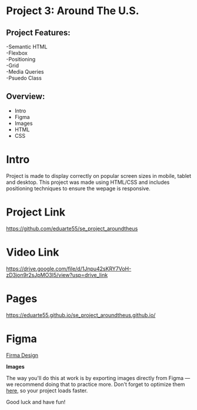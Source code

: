 # Project 3: Around The U.S.

## Project Features:

-Semantic HTML  
-Flexbox  
-Positioning  
-Grid  
-Media Queries  
-Psuedo Class

## Overview:

- Intro
- Figma
- Images
- HTML
- CSS

# Intro

Project is made to display correctly on popular screen sizes in mobile, tablet and desktop. This project was made using HTML/CSS and includes
positioning techniques to ensure the wepage is responsive.

# Project Link

https://github.com/eduarte55/se_project_aroundtheus

# Video Link

https://drive.google.com/file/d/1Jnpu42sKRY7VoH-zD3jon9r2sJpMO3I5/view?usp=drive_link

# Pages

https://eduarte55.github.io/se_project_aroundtheus.github.io/

# Figma

[Firma Design](https://www.figma.com/file/Es8zZP3ARGH9JGcw60i3OD/Sprint-3_-Around-the-US?type=design&node-id=6432-147&mode=design&t=xZJ05DPNgfMffQJD-0)

**Images**

The way you'll do this at work is by exporting images directly from Figma — we recommend doing that to practice more. Don't forget to optimize them [here](https://tinypng.com/), so your project loads faster.

Good luck and have fun!
